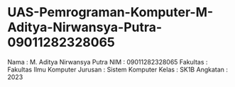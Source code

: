 # UAS-Pemrograman-Komputer-M-Aditya-Nirwansya-Putra-09011282328065
Nama      : M. Aditya Nirwansya Putra
NIM       : 09011282328065
Fakultas  : Fakultas Ilmu Komputer
Jurusan   : Sistem Komputer
Kelas     : SK1B
Angkatan  : 2023
